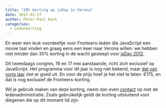 ```yaml
---
title: "30% korting op jsDay in Verona"
date: 2012-02-27
author: Peter-Paul Koch
categories: 
  - Ledenkorting
---
```

En weer een leuk voordeeltje voor Fronteers-leden die JavaScript een mooie taal vinden en graag eens een keer naar Verona willen: we hebben niet minder dan 30% korting in de wacht gesleept voor [jsDay 2012](http://2012.jsday.it/).

Dit tweedaags congres, 16 en 17 mei aanstaande, richt zich exclusief op JavaScript. Het programma voor dit jaar is nog niet bekend, maar [dat van vorig jaar](http://www.jsday.it/2011/schedule) ziet er goed uit. En voor de prijs hoef je het niet te laten: €175, en dat is nog exclusief de Fronteers-korting.

Wil je gebruik maken van deze korting, neem dan even [contact](/nl/vereniging/contact/) op met de ledenadministratie. Zoals gebruikelijk geldt de korting uitsluitend voor diegenen die op dit moment lid zijn.
